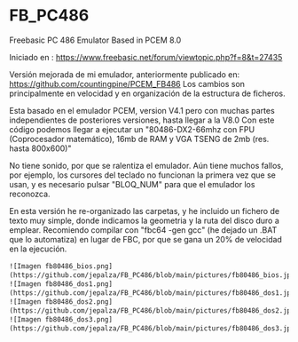 # FB_PC486
Freebasic PC 486 Emulator Based in PCEM 8.0

Iniciado en : https://www.freebasic.net/forum/viewtopic.php?f=8&t=27435

Versión mejorada de mi emulador, anteriormente publicado en:  https://github.com/countingpine/PCEM_FB486
Los cambios son principalmente en velocidad y en organización de la estructura de ficheros.

Esta basado en el emulador PCEM, version V4.1 pero con muchas partes independientes de posteriores versiones, hasta llegar a la V8.0
Con este código podemos llegar a ejecutar un "80486-DX2-66mhz con FPU (Coprocesador matemático), 16mb de RAM y VGA TSENG de 2mb (res. hasta 800x600)"

No tiene sonido, por que se ralentiza el emulador. Aún tiene muchos fallos, por ejemplo, los cursores del teclado no funcionan la primera vez que se usan, y es necesario pulsar "BLOQ_NUM" para que el emulador los reconozca.

En esta versión he re-organizado las carpetas, y he incluido un fichero de texto muy simple, donde indicamos la geometria y la ruta del disco duro a emplear.
Recomiendo compilar con "fbc64 -gen gcc" (he dejado un .BAT que lo automatiza) en lugar de FBC, por que se gana un 20% de velocidad en la ejecución.

    ![Imagen fb80486_bios.png](https://github.com/jepalza/FB_PC486/blob/main/pictures/fb80486_bios.jpg)
    ![Imagen fb80486_dos1.png](https://github.com/jepalza/FB_PC486/blob/main/pictures/fb80486_dos1.jpg)
    ![Imagen fb80486_dos2.png](https://github.com/jepalza/FB_PC486/blob/main/pictures/fb80486_dos2.jpg)
    ![Imagen fb80486_dos3.png](https://github.com/jepalza/FB_PC486/blob/main/pictures/fb80486_dos3.jpg)
